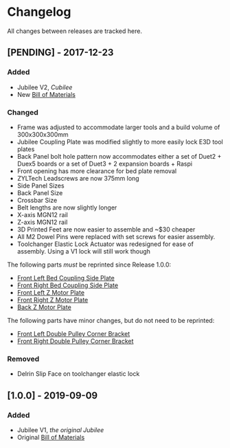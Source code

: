 # Changelog

All changes between releases are tracked here.


## [PENDING] - 2017-12-23

### Added
- Jubilee V2, *Cubilee*
- New [Bill of Materials]()

### Changed
- Frame was adjusted to accommodate larger tools and a build volume of 300x300x300mm
- Jubilee Coupling Plate was modified slightly to more easily lock E3D tool plates
- Back Panel bolt hole pattern now accommodates either a set of Duet2 + Duex5 boards or a set of Duet3 + 2 expansion boards + Raspi 
- Front opening has more clearance for bed plate removal 
- ZYLTech Leadscrews are now 375mm long
- Side Panel Sizes
- Back Panel Size
- Crossbar Size
- Belt lengths are now slightly longer
- X-axis MGN12 rail
- Z-axis MGN12 rail
- 3D Printed Feet are now easier to assemble and ~$30 cheaper
- All M2 Dowel Pins were replaced with set screws for easier assembly.
- Toolchanger Elastic Lock Actuator was redesigned for ease of assembly. Using a V1 lock will still work though

The following parts *must* be reprinted since Release 1.0.0:
- [Front Left Bed Coupling Side Plate]()
- [Front Right Bed Coupling Side Plate]()
- [Front Left Z Motor Plate]()
- [Front Right Z Motor Plate]()
- [Back Z Motor Plate]()

The following parts have minor changes, but do not need to be reprinted:
- [Front Left Double Pulley Corner Bracket]()
- [Front Right Double Pulley Corner Bracket]()


### Removed
- Delrin Slip Face on toolchanger elastic lock


## [1.0.0] - 2019-09-09

### Added
- Jubilee V1, *the original Jubilee*
- Original [Bill of Materials](https://docs.google.com/spreadsheets/d/1gq5yLxlfPtb3yrGsuXR_ZLhAFGB77CzGvfcWYyYIvT4/edit#gid=0)